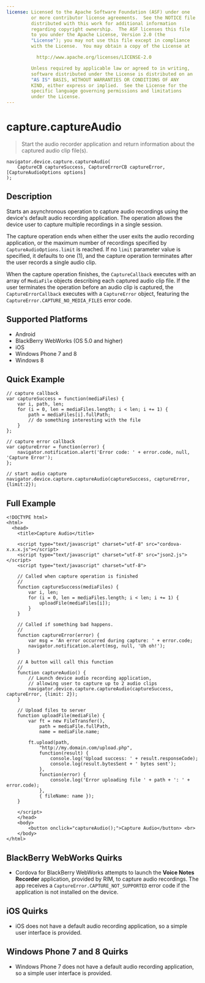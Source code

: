 ```yaml
---
license: Licensed to the Apache Software Foundation (ASF) under one
         or more contributor license agreements.  See the NOTICE file
         distributed with this work for additional information
         regarding copyright ownership.  The ASF licenses this file
         to you under the Apache License, Version 2.0 (the
         "License"); you may not use this file except in compliance
         with the License.  You may obtain a copy of the License at

           http://www.apache.org/licenses/LICENSE-2.0

         Unless required by applicable law or agreed to in writing,
         software distributed under the License is distributed on an
         "AS IS" BASIS, WITHOUT WARRANTIES OR CONDITIONS OF ANY
         KIND, either express or implied.  See the License for the
         specific language governing permissions and limitations
         under the License.
---
```


capture.captureAudio
====================

> Start the audio recorder application and return information about the captured audio clip file(s).

    navigator.device.capture.captureAudio(
	    CaptureCB captureSuccess, CaptureErrorCB captureError,  [CaptureAudioOptions options]
	);

Description
-----------

Starts an asynchronous operation to capture audio recordings using the
device's default audio recording application.  The operation allows
the device user to capture multiple recordings in a single session.

The capture operation ends when either the user exits the audio
recording application, or the maximum number of recordings specified
by `CaptureAudioOptions.limit` is reached.  If no `limit` parameter
value is specified, it defaults to one (1), and the capture operation
terminates after the user records a single audio clip.

When the capture operation finishes, the `CaptureCallback` executes
with an array of `MediaFile` objects describing each captured audio
clip file.  If the user terminates the operation before an audio clip
is captured, the `CaptureErrorCallback` executes with a `CaptureError`
object, featuring the `CaptureError.CAPTURE_NO_MEDIA_FILES` error
code.

Supported Platforms
-------------------

- Android
- BlackBerry WebWorks (OS 5.0 and higher)
- iOS
- Windows Phone 7 and 8
- Windows 8

Quick Example
-------------

    // capture callback
    var captureSuccess = function(mediaFiles) {
        var i, path, len;
        for (i = 0, len = mediaFiles.length; i < len; i += 1) {
            path = mediaFiles[i].fullPath;
            // do something interesting with the file
        }
    };

    // capture error callback
    var captureError = function(error) {
        navigator.notification.alert('Error code: ' + error.code, null, 'Capture Error');
    };

    // start audio capture
    navigator.device.capture.captureAudio(captureSuccess, captureError, {limit:2});

Full Example
------------

    <!DOCTYPE html>
    <html>
      <head>
        <title>Capture Audio</title>

        <script type="text/javascript" charset="utf-8" src="cordova-x.x.x.js"></script>
        <script type="text/javascript" charset="utf-8" src="json2.js"></script>
        <script type="text/javascript" charset="utf-8">

        // Called when capture operation is finished
        //
        function captureSuccess(mediaFiles) {
            var i, len;
            for (i = 0, len = mediaFiles.length; i < len; i += 1) {
                uploadFile(mediaFiles[i]);
            }	
        }

        // Called if something bad happens.
        //
        function captureError(error) {
	        var msg = 'An error occurred during capture: ' + error.code;
            navigator.notification.alert(msg, null, 'Uh oh!');
        }

        // A button will call this function
        //
        function captureAudio() {
            // Launch device audio recording application,
            // allowing user to capture up to 2 audio clips
            navigator.device.capture.captureAudio(captureSuccess, captureError, {limit: 2});
        }

        // Upload files to server
        function uploadFile(mediaFile) {
            var ft = new FileTransfer(),
                path = mediaFile.fullPath,
                name = mediaFile.name;

            ft.upload(path,
                "http://my.domain.com/upload.php",
                function(result) {
                    console.log('Upload success: ' + result.responseCode);
                    console.log(result.bytesSent + ' bytes sent');
                },
                function(error) {
                    console.log('Error uploading file ' + path + ': ' + error.code);
                },
                { fileName: name });
        }

        </script>
        </head>
        <body>
            <button onclick="captureAudio();">Capture Audio</button> <br>
        </body>
    </html>

BlackBerry WebWorks Quirks
--------------------------

- Cordova for BlackBerry WebWorks attempts to launch the __Voice Notes Recorder__ application, provided by RIM, to capture audio recordings. The app receives a `CaptureError.CAPTURE_NOT_SUPPORTED` error code if the application is not installed on the device.

iOS Quirks
----------

- iOS does not have a default audio recording application, so a simple user interface is provided.

Windows Phone 7 and 8 Quirks
----------

- Windows Phone 7 does not have a default audio recording application, so a simple user interface is provided.
